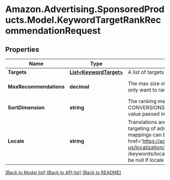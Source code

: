 # Amazon.Advertising.SponsoredProducts.Model.KeywordTargetRankRecommendationRequest

## Properties

Name | Type | Description | Notes
------------ | ------------- | ------------- | -------------
**Targets** | [**List&lt;KeywordTarget&gt;**](KeywordTarget.md) | A list of targets that need to be ranked | [optional] 
**MaxRecommendations** | **decimal** | The max size of recommended target. Set it to 0 if you only want to rank user-defined keywords. | [optional] [default to 200M]
**SortDimension** | **string** | The ranking metric value. Supported values: CLICKS, CONVERSIONS, DEFAULT. DEFAULT will be applied if no value passed in. | [optional] 
**Locale** | **string** | Translations are for readability and do not affect the targeting of ads. Supported marketplace to locale mappings can be found at the &lt;a href&#x3D;&#39;https://advertising.amazon.com/API/docs/en-us/localization/#/Keyword%20Localization&#39;&gt;POST /keywords/localize&lt;/a&gt; endpoint. Note: Translations will be null if locale is unsupported. | [optional] 

[[Back to Model list]](../README.md#documentation-for-models) [[Back to API list]](../README.md#documentation-for-api-endpoints) [[Back to README]](../README.md)

